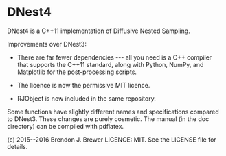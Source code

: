 DNest4
======

DNest4 is a C++11 implementation of Diffusive Nested Sampling.

Improvements over DNest3:

*	There are far fewer dependencies --- all you need is a C++ compiler that
	supports the C++11 standard, along with Python, NumPy, and Matplotlib
	for the post-processing scripts.

*	The licence is now the permissive MIT licence.

*	RJObject is now included in the same repository.

Some functions have slightly different names and specifications compared to
DNest3. These changes are purely cosmetic.
The manual (in the doc directory) can be compiled with pdflatex.

(c) 2015--2016 Brendon J. Brewer
LICENCE: MIT.
See the LICENSE file for details.

